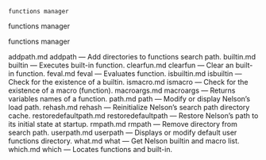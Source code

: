 

	
	functions manager

functions manager

functions manager


addpath.md addpath</a> &#8212; <span class = "refentry-description">Add directories to functions search path.
builtin.md builtin</a> &#8212; <span class = "refentry-description">Executes built-in function.
clearfun.md clearfun</a> &#8212; <span class = "refentry-description">Clear an built-in function.
feval.md feval</a> &#8212; <span class = "refentry-description">Evaluates function.
isbuiltin.md isbuiltin</a> &#8212; <span class = "refentry-description">Check for the existence of a builtin.
ismacro.md ismacro</a> &#8212; <span class = "refentry-description">Check for the existence of a macro (function).
macroargs.md macroargs</a> &#8212; <span class = "refentry-description">Returns variables names of a function.
path.md path</a> &#8212; <span class = "refentry-description">Modify or display Nelson’s load path.
rehash.md rehash</a> &#8212; <span class = "refentry-description">Reinitialize Nelson’s search path directory cache.
restoredefaultpath.md restoredefaultpath</a> &#8212; <span class = "refentry-description">Restore Nelson’s path to its initial state at startup.
rmpath.md rmpath</a> &#8212; <span class = "refentry-description">Remove directory from search path.
userpath.md userpath</a> &#8212; <span class = "refentry-description">Displays or modify default user functions directory.
what.md what</a> &#8212; <span class = "refentry-description">Get Nelson builtin and macro list.
which.md which</a> &#8212; <span class = "refentry-description">Locates functions and built-in.



